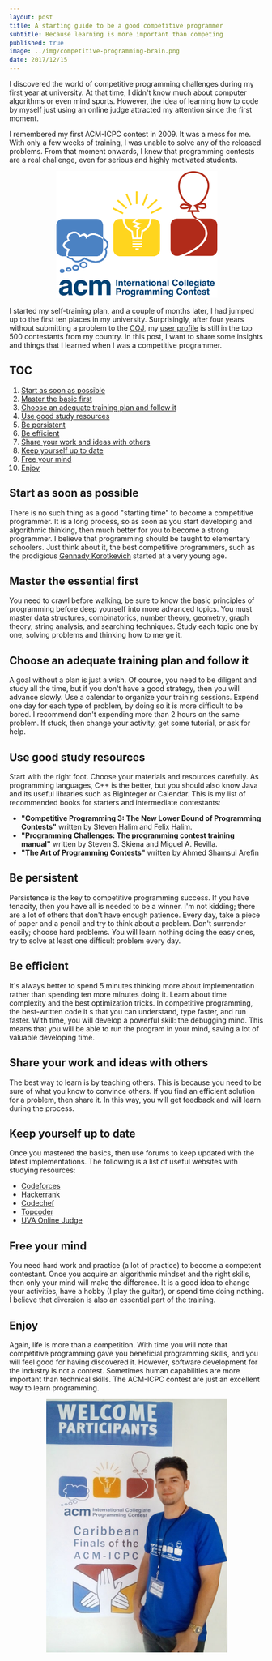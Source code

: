 ```yaml
---
layout: post
title: A starting guide to be a good competitive programmer
subtitle: Because learning is more important than competing
published: true
image: ../img/competitive-programming-brain.png
date: 2017/12/15
---
```


I discovered the world of competitive programming challenges during my first year at university. At that time, I didn't know much about computer algorithms or even mind sports. However, the idea of learning how to code by myself just using an online judge attracted my attention since the first moment. 

I remembered my first ACM-ICPC contest in 2009. It was a mess for me. With only a few weeks of training, I was unable to solve any of the released problems. From that moment onwards, I knew that programming contests are a real challenge, even for serious and highly motivated students.

<p align="center">
  <a href="">
    <img src="../../img/competitive-programming.png" height="250px"/>
  </a>
</p>

I started my self-training plan, and a couple of months later, I had jumped up to the first ten places in my university. Surprisingly, after four years without submitting a problem to the [COJ](http://coj.uci.cu/),  my [user profile](http://coj.uci.cu/user/useraccount.xhtml?username=CeSaR_uclv) is still in the top 500 contestants from my country. In this post, I want to share some insights and things that I learned when I was a competitive programmer.  

## TOC
1.	[Start as soon as possible](#start-as-soon-as-possible)
2.	[Master the basic first](#master-the-basic-first)
3.	[Choose an adequate training plan and follow it](#choose-an-adequate-training-plan-and-follow-it)
4.	[Use good study resources](#use-good-study-resources)
5.	[Be persistent](#be-persistent)
6.	[Be efficient](#be-efficient)
7.	[Share your work and ideas with others](#share-your-work-and-ideas-with-others)
8.	[Keep yourself up to date](#keep-yourself-up-to-date)
9.	[Free your mind](#free-your-mind)
10.	[Enjoy](#enjoy)

## Start as soon as possible
There is no such thing as a good "starting time" to become a competitive programmer. It is a long process, so as soon as you start developing and algorithmic thinking, then much better for you to become a strong programmer. I believe that programming should be taught to elementary schoolers. Just think about it, the best competitive programmers, such as the prodigious [Gennady Korotkevich](https://en.wikipedia.org/wiki/Gennady_Korotkevich) started at a very young age. 

## Master the essential first
You need to crawl before walking, be sure to know the basic principles of programming before deep yourself into more advanced topics. You must master data structures, combinatorics, number theory, geometry, graph theory, string analysis, and searching techniques. Study each topic one by one, solving problems and thinking how to merge it.

## Choose an adequate training plan and follow it
A goal without a plan is just a wish. Of course, you need to be diligent and study all the time, but if you don't have a good strategy, then you will advance slowly. Use a calendar to organize your training sessions. Expend one day for each type of problem, by doing so it is more difficult to be bored. I recommend don't expending more than 2 hours on the same problem. If stuck, then change your activity, get some tutorial, or ask for help. 

## Use good study resources
Start with the right foot. Choose your materials and resources carefully. As programming languages, C++ is the better, but you should also know Java and its useful libraries such as BigInteger or Calendar. This is my list of recommended books for starters and intermediate contestants:
- **"Competitive Programming 3: The New Lower Bound of Programming Contests"** written by Steven Halim and Felix Halim.
- **"Programming Challenges: The programming contest training manual"** written by Steven S. Skiena and Miguel A. Revilla.
- **"The Art of Programming Contests"** written by Ahmed Shamsul Arefin

## Be persistent
Persistence is the key to competitive programming success. If you have tenacity, then you have all is needed to be a winner. I'm not kidding; there are a lot of others that don't have enough patience. Every day, take a piece of paper and a pencil and try to think about a problem. Don't surrender easily; choose hard problems. You will learn nothing doing the easy ones, try to solve at least one difficult problem every day.

## Be efficient
It's always better to spend 5 minutes thinking more about implementation rather than spending ten more minutes doing it. Learn about time complexity and the best optimization tricks. In competitive programming, the best-written code it s that you can understand, type faster, and run faster. With time, you will develop a powerful skill: the debugging mind. This means that you will be able to run the program in your mind, saving a lot of valuable developing time.

## Share your work and ideas with others 
The best way to learn is by teaching others. This is because you need to be sure of what you know to convince others. If you find an efficient solution for a problem, then share it. In this way, you will get feedback and will learn during the process.

## Keep yourself up to date
Once you mastered the basics, then use forums to keep updated with the latest implementations. The following is a list of useful websites with studying resources:
- [Codeforces](http://codeforces.com/) 
- [Hackerrank](http://hackerrank.com/)
- [Codechef](http://www.codechef.com/) 
- [Topcoder](http://www.topcoder.com/) 
- [UVA Online Judge](http://uva.onlinejudge.org/) 

## Free your mind
You need hard work and practice (a lot of practice) to become a competent contestant. Once you acquire an algorithmic mindset and the right skills, then only your mind will make the difference. It is a good idea to change your activities, have a hobby (I play the guitar), or spend time doing nothing. I believe that diversion is also an essential part of the training.

## Enjoy
Again, life is more than a competition. With time you will note that competitive programming gave you beneficial programming skills, and you will feel good for having discovered it. However,  software development for the industry is not a contest. Sometimes human capabilities are more important than technical skills. The ACM-ICPC contest are just an excellent way to learn programming.

<p align="center">
  <a href="">
    <img src="../../img/ACM-ICPC.jpg" height="500px"/>
  </a>
</p>
